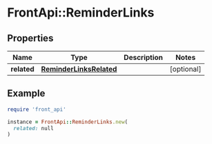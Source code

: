 # FrontApi::ReminderLinks

## Properties

| Name | Type | Description | Notes |
| ---- | ---- | ----------- | ----- |
| **related** | [**ReminderLinksRelated**](ReminderLinksRelated.md) |  | [optional] |

## Example

```ruby
require 'front_api'

instance = FrontApi::ReminderLinks.new(
  related: null
)
```

